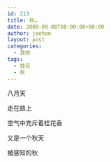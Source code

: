 ```yaml
---
id: 213
title: 秋…
date: 2008-09-08T08:00:00+00:00
author: jeehon
layout: post
categories:
  - 其他
tags:
  - 桂花
  - 秋
---
```

八月天
  
走在路上
  
空气中充斥着桂花香
  
又是一个秋天
  
被感知的秋